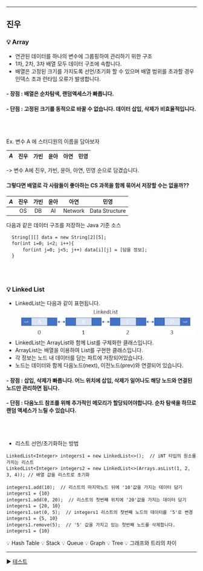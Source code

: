 
-----
 ## 진우 

 ### 💡 Array
  - 연관된 데이터를 하나의 변수에 그룹핑하여 관리하기 위한 구조
  - 1차, 2차, 3차 배열 모두 데이터 구조에 속합니다. 
  - 배열은 고정된 크기를 가지도록 선언/초기화 할 수 있으며 배열 범위를 초과할 경우 인덱스 초과 런타임 오류가 발생합니다.
####  - 장점 : 배열은 순차탐색, 랜덤액세스가 빠릅니다.
####  - 단점 : 고정된 크기를 동적으로 바꿀 수 없습니다. 데이터 삽입, 삭제가 비효율적입니다.
  <br/><br/>
  

 Ex. 변수 A 에 스터디원의 이름을 담아보자
 
  |***A***|진우|가빈|윤아|아연|민영|
  |--|-|-|-|-|-|  
  
   -> 변수 A에 진우, 가빈, 윤아, 아연, 민영 순으로 담겼습니다.
 
  #### 그렇다면 배열로 각 사람들이 좋아하는 CS 과목을 함께 묶어서 저장할 수는 없을까??  
 
  |***A***|진우|가빈|윤아|아연|민영|
  |--|:-:|:-:|:-:|:-:|:-:|
  |  |OS|DB|AI|Network|Data Structure|
  
  다음과 같은 데이터 구조를 저장하는 Java 기준 소스
  ```
    String[][] data = new String[2][5];
    for(int i=0; i<2; i++){
        for(int j=0; j<5; j++) data[i][j] = [담을 정보];
    }
  ```
  <br><br>
  
 
  ### 💡  Linked List
   - LinkedList는 다음과 같이 표현됩니다.  
   ![linkedlist](./images/linkedlist.png)
   - LinkedList는 ArrayList와 함께 List를 구체화한 클래스입니다.
   - ArrayList는 배열을 이용하여 List를 구현한 클래스입니다.
   - 각 정보는 노드 내 데이터를 담는 파트에 저장되어있습니다.
   - 노드는 데이터와 함께 다음노드(next), 이전노드(prev)와 연결되어 있습니다.
####   - 장점 : 삽입, 삭제가 빠릅니다. 어느 위치에 삽입, 삭제가 일어나도 해당 노드와 연결된 노드만 관리하면 됩니다.
####   - 단점 : 다음노드 참조를 위해 추가적인 메모리가 할당되어야합니다. 순차 탐색을 하므로 랜덤 액세스가 느릴 수 있습니다.

<br><br>

   - 리스트 선언/초기화하는 방법
   ```
   LinkedList<Integer> integers1 = new LinkedList<>();  // iNT 타입의 원소를 가지는 리스트
   LinkedList<Integer> integers2 = new LinkedList<>(Arrays.asList(1, 2, 3, 4)); // 배열 값을 리스트로 초기화
   
   integers1.add(10);  // 리스트의 마지막노드 뒤에 '10'값을 가지는 데이터 담기   integers1 = {10}
   integers1.add(0, 20);  // 리스트의 첫번째 위치에 '20'값을 가지는 데이터 담기   integers1 = {20, 10}
   integers1.set(0, 5);  // integers1 리스트의 첫번째 노드의 데이터를 '5'로 변경   integers1 = {5, 10}
   integers1.remove(5);  // '5' 값을 가지고 있는 첫번째 노드를 삭제합니다.   integers1 = {10}
   ```
   
  
  💡  Hash Table
  💡  Stack
  💡  Queue
  💡  Graph
  💡  Tree
  💡  그래프와 트리의 차이


-----


:arrow_forward: [테스트](../Readme.md)

